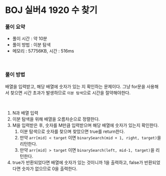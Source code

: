 # BOJ 실버4 1920 수 찾기

### 풀이 요약

- 풀이 시간 : 약 10분
- 풀이 방법 : 이분 탐색
- 메모리 : 57756KB, 시간 : 516ms

<br>

### 풀이 방법

배열을 입력받고, 해당 배열에 숫자가 있는 지 확인하는 문제이다. 그냥 for문을 사용해서 찾으면 시간 초과가 발생하므로 `이분 탐색`으로 시간을 절약해야한다.

<br>

1. N과 배열 입력 
2. 이분 탐색을 위해 배열을 오름차순으로 정렬한다.
3. M을 입력받은 후, 숫자를 M만큼 입력받으며 해당 배열에 숫자가 있는지 확인한다.
    1. 이분 탐색으로 숫자를 찾으며 찾았으면 true를 return한다.
    2. 만약 `arr[mid] < target` 이면 `binarySearch(mid + 1, right, target)`을 리턴한다.
    3. 만약 `arr[mid] > target` 이면 `binarySearch(left, mid-1, target)`을 리턴한다.
4. true가 반환되었다면 배열에 숫자가 있는 것이니까 1을 출력하고, false가 반환되었다면 숫자가 없으므로 0을 출력한다.
